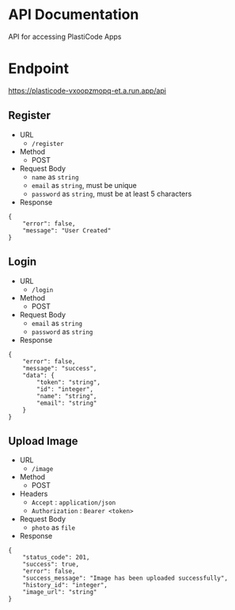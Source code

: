 # API Documentation

API for accessing PlastiCode Apps

# Endpoint

https://plasticode-vxoopzmopq-et.a.run.app/api

## Register

- URL
  - `/register`
- Method
  - POST
- Request Body
  - `name` as `string`
  - `email` as `string`, must be unique
  - `password` as `string`, must be at least 5 characters
- Response

```
{
    "error": false,
    "message": "User Created"
}
```

## Login

- URL
  - `/login`
- Method
  - POST
- Request Body
  - `email` as `string`
  - `password` as `string`
- Response

```
{
    "error": false,
    "message": "success",
    "data": {
        "token": "string",
        "id": "integer",
        "name": "string",
        "email": "string"
    }
}
```

## Upload Image

- URL
  - `/image`
- Method
  - POST
- Headers
  - `Accept` : `application/json`
  - `Authorization` : `Bearer <token>`
- Request Body
  - `photo` as `file`
- Response

```
{
    "status_code": 201,
    "success": true,
    "error": false,
    "success_message": "Image has been uploaded successfully",
    "history_id": "integer",
    "image_url": "string"
}
```
